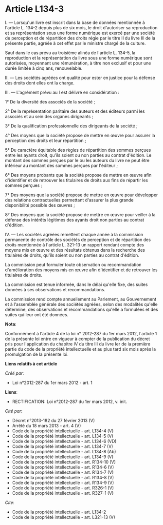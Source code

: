 # Article L134-3

I. ― Lorsqu'un livre est inscrit dans la base de données mentionnée à l'article L. 134-2 depuis plus de six mois, le droit
d'autoriser sa reproduction et sa représentation sous une forme numérique est exercé par une société de perception et de
répartition des droits régie par le titre II du livre III de la présente partie, agréée à cet effet par le ministre chargé de
la culture. 

Sauf dans le cas prévu au troisième alinéa de l'article L. 134-5, la reproduction et la représentation du livre sous une
forme numérique sont autorisées, moyennant une rémunération, à titre non exclusif et pour une durée limitée à cinq ans,
renouvelable. 

II. ― Les sociétés agréées ont qualité pour ester en justice pour la défense des droits dont elles ont la charge. 

III. ― L'agrément prévu au I est délivré en considération : 

1° De la diversité des associés de la société ; 

2° De la représentation paritaire des auteurs et des éditeurs parmi les associés et au sein des organes dirigeants ; 

3° De la qualification professionnelle des dirigeants de la société ; 

4° Des moyens que la société propose de mettre en œuvre pour assurer la perception des droits et leur répartition ; 

5° Du caractère équitable des règles de répartition des sommes perçues entre les ayants droit, qu'ils soient ou non parties
au contrat d'édition. Le montant des sommes perçues par le ou les auteurs du livre ne peut être inférieur au montant des
sommes perçues par l'éditeur ; 

6° Des moyens probants que la société propose de mettre en œuvre afin d'identifier et de retrouver les titulaires de droits
aux fins de répartir les sommes perçues ; 

7° Des moyens que la société propose de mettre en œuvre pour développer des relations contractuelles permettant d'assurer la
plus grande disponibilité possible des œuvres ; 

8° Des moyens que la société propose de mettre en œuvre pour veiller à la défense des intérêts légitimes des ayants droit non
parties au contrat d'édition. 

IV. ― Les sociétés agréées remettent chaque année à la commission permanente de contrôle des sociétés de perception et de
répartition des droits mentionnée à l'article L. 321-13 un rapport rendant compte des moyens mis en œuvre et des résultats
obtenus dans la recherche des titulaires de droits, qu'ils soient ou non parties au contrat d'édition. 

La commission peut formuler toute observation ou recommandation d'amélioration des moyens mis en œuvre afin d'identifier et
de retrouver les titulaires de droits. 

La commission est tenue informée, dans le délai qu'elle fixe, des suites données à ses observations et recommandations. 

La commission rend compte annuellement au Parlement, au Gouvernement et à l'assemblée générale des sociétés agréées, selon
des modalités qu'elle détermine, des observations et recommandations qu'elle a formulées et des suites qui leur ont été
données.

**Nota:**

Conformément à l'article 4 de la loi n° 2012-287 du 1er mars 2012, l'article 1 de la présente loi entre en vigueur à compter
de la publication du décret pris pour l'application du chapitre IV du titre III du livre Ier de la première partie du code de
la propriété intellectuelle et au plus tard six mois après la promulgation de la présente loi.

**Liens relatifs à cet article**

_Créé par_:

  - Loi n°2012-287 du 1er mars 2012 - art. 1

**Liens**:

  - RECTIFICATION: Loi n°2012-287 du 1er mars 2012, v. init.

_Cité par_:

  - Décret n°2013-182 du 27 février 2013 (V)
  - Arrêté du 18 mars 2013 - art. 4 (V)
  - Code de la propriété intellectuelle - art. L134-4 (V)
  - Code de la propriété intellectuelle - art. L134-5 (V)
  - Code de la propriété intellectuelle - art. L134-6 (VD)
  - Code de la propriété intellectuelle - art. L134-7 (V)
  - Code de la propriété intellectuelle - art. L134-8 (Ab)
  - Code de la propriété intellectuelle - art. L134-9 (V)
  - Code de la propriété intellectuelle - art. R134-10 (V)
  - Code de la propriété intellectuelle - art. R134-6 (V)
  - Code de la propriété intellectuelle - art. R134-7 (V)
  - Code de la propriété intellectuelle - art. R134-8 (V)
  - Code de la propriété intellectuelle - art. R134-9 (V)
  - Code de la propriété intellectuelle - art. R326-1 (V)
  - Code de la propriété intellectuelle - art. R327-1 (V)

_Cite_:

  - Code de la propriété intellectuelle - art. L134-2
  - Code de la propriété intellectuelle - art. L321-13 (V)
